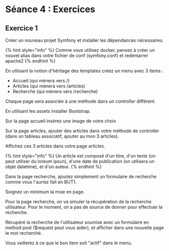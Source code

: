 # Séance 4 : Exercices

## Exercice 1

Créer un nouveau projet Symfony et installer les dépendances nécessaires.

{% hint style="info" %}
Comme vous utilisez docker, pensez à créer un nouvel alias dans votre fichier de conf (symfony.conf) et redémarrer apache2
{% endhint %}

En utilisant la notion d'héritage des templates créez un menu avec 3 items :

* Accueil (qui mènera vers /)
* Articles (qui mènera vers /articles)
* Recherche (qui mènera vers /recherche)

Chaque page sera associée à une méthode dans un controller différent.

En utilisant les assets installer Bootstrap.

Sur la page accueil insérez une image de votre choix

Sur la page articles, ajouter des articles dans votre méthode de controller (dans un tableau associatif, ajouter au mon 3 articles).

Affichez ces 3 articles dans votre page articles.

{% hint style="info" %}
Un article est composé d'un titre, d'un texte (on peut utiliser du loreum ipsun), d'une date de publication (on utilisera un objet datetime), et d'un auteur.&#x20;
{% endhint %}

Dans la page recherche, ajoutez simplement un formulaire de recherche comme vous l'auriez fait en BUT1.

Soignez un minimum la mise en page.



Pour la page recherche, on va simuler la récupération de la recherche utilisateur. Pour le moment, on a pas de source de donner pour effectuer la recherche.

Récupéré la recherche de l'utilisateur soumise avec un formulaire en method post ($request peut vous aider), et afficher dans une nouvelle page le mot recherché.



Vous veillerez à ce que le bon item soit "actif" dans le menu.&#x20;
